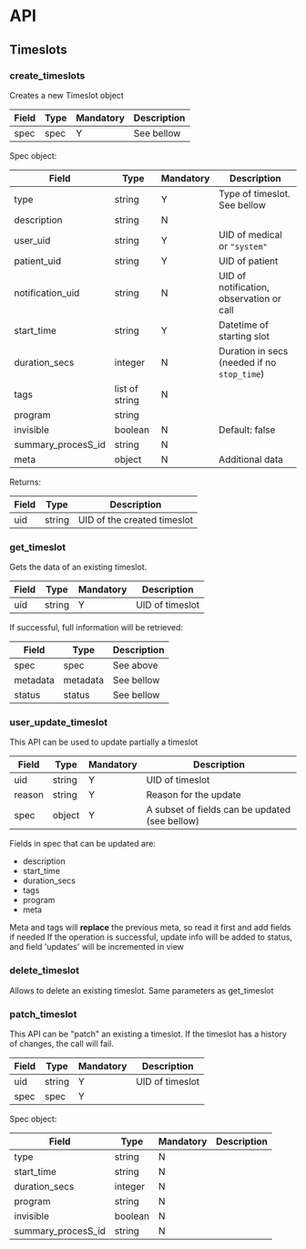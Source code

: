 # API


## Timeslots


### create_timeslots
Creates a new Timeslot object

|Field|Type|Mandatory|Description
|---|---|---|---
|spec|spec|Y|See bellow

Spec object:

|Field|Type|Mandatory|Description
|---|---|---|---
|type|string|Y|Type of timeslot. See bellow
|description|string|N|
|user_uid|string|Y|UID of medical or `"system"`
|patient_uid|string|Y|UID of patient
|notification_uid|string|N|UID of notification, observation or call
|start_time|string|Y|Datetime of starting slot
|duration_secs|integer|N|Duration in secs (needed if no `stop_time`)
|tags|list of string|N|
|program|string|
|invisible|boolean|N|Default: false
|summary_procesS_id|string|N|
|meta|object|N|Additional data

Returns:


|Field|Type|Description
|---|---|---
|uid|string|UID of the created timeslot


### get_timeslot
Gets the data of an existing timeslot. 

|Field|Type|Mandatory|Description
|---|---|---|---
|uid|string|Y|UID of timeslot



If successful, full information will be retrieved:

|Field|Type|Description
|---|---|---
|spec|spec|See above
|metadata|metadata|See bellow
|status|status|See bellow

### user_update_timeslot
This API can be used to update partially a timeslot

|Field|Type|Mandatory|Description
|---|---|---|---
|uid|string|Y|UID of timeslot
|reason|string|Y|Reason for the update
|spec|object|Y|A subset of fields can be updated (see bellow)

Fields in spec that can be updated are:
* description
* start_time
* duration_secs
* tags
* program
* meta


Meta and tags will **replace** the previous meta, so read it first and add fields if needed
If the operation is successful, update info will be added to status, and field 'updates' will be incremented in view


### delete_timeslot

Allows to delete an existing timeslot. Same parameters as get_timeslot

### patch_timeslot
This API can be "patch" an existing a timeslot.
If the timeslot has a history of changes, the call will fail.

|Field|Type|Mandatory|Description
|---|---|---|---
|uid|string|Y|UID of timeslot
|spec|spec|Y|

Spec object:

|Field|Type|Mandatory|Description
|---|---|---|---
|type|string|N|
|start_time|string|N|
|duration_secs|integer|N|
|program|string|N|
|invisible|boolean|N|
|summary_procesS_id|string|N|
